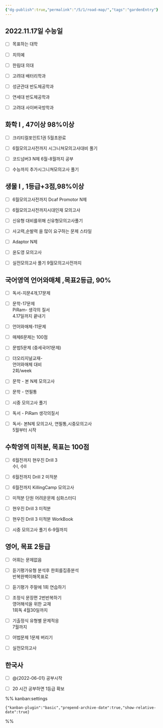 ```yaml
---
{"dg-publish":true,"permalink":"/5/1/road-map/","tags":"gardenEntry"}
---
```


## 2022.11.17일  수능일

- [ ] 목표하는 대학
- [ ] 치의예
- [ ] 한림대 의대
- [ ] 고려대  배터리학과
- [ ] 성균관대 반도체공학과
- [ ] 연세대 반도체공학과
- [ ] 고려대 사이버국방학과


## 화학 I  ,  47이상 98%이상

- [ ] 크리티컬포인트1권  5월초완료
- [ ] 6월모의고사전까지  시그니쳐모의고사대비 풀기
- [ ] 코드넘버3  N제  6월-8월까지 공부
- [ ] 수능까지  추가시그니쳐모의고사 풀기


## 생물 I , 1등급+3점,98%이상

- [ ] 6월모의고사전까지   Dcaf Promotor N제
- [ ] 6월모의고사전까지시대인재 모의고사
- [ ] 신유형 대비를위해  신유형모의고사풀기
- [ ] 사고력,순발력 을 많이 요구하는 문제 스타일
- [ ] Adaptor N제
- [ ] 윤도영 모의고사
- [ ] 실전모의고사 풀기 9월모의고사전까지


## 국어영역 언어와매체 ,목표2등급, 90%

- [ ] 독서-지문4개,17문제
- [ ] 문학-17문제<br>PiRam- 생각의 질서<br>4.17일까지 끝내기
- [ ] 언어와매체-11문제
- [ ] 매체6문제는 100점
- [ ] 문법5문제 (중세국어1문제)
- [ ] 더오리지널교재-<br>언어와매체 대비<br>2회/week
- [ ] 문학 - 본 N제 모의고사
- [ ] 문학 - 연필통
- [ ] 시중 모의고사 풀기
- [ ] 독서 - PiRam 생각의질서
- [ ] 독서- 본N제 모의고사, 연필통,시중모의고사<br>5월부터 시작<br>


## 수학영역 미적분, 목표는 100점

- [ ] 6월전까지 현우진 Drill 3 <br>수I,  수II
- [ ] 6월전까지 Drill 2  미적분
- [ ] 6월전까지 KillingCamp 모의고사
- [ ] 미적분 단원  어려운문제 심화스터디
- [ ] 현우진 Drill 3  미적분
- [ ] 현우진 Drill 3  미적분 WorkBook
- [ ] 시중 모의고사 풀기 6-9월까지


## 영어, 목표 2등급

- [ ] 어휘는 문제없음
- [ ] 듣기평가유형  분석후 한회를집중분석<br>반복완벽이해목표로
- [ ] 듣기평가 주말에  1회   연습하기<br>
- [ ] 조정식 문장편  2번반복하기<br>영어해석을 위한 교재<br>1회독 4월30일까지
- [ ] 기출정식  유형별  문제적응<br>7월까지
- [ ] 어법문제 1문제 버리기
- [ ] 실전모의고사


## 한국사

- [ ] @{2022-06-01} 공부시작
- [ ] 20 시간 공부하면 1등급 확보




%% kanban:settings
```
{"kanban-plugin":"basic","prepend-archive-date":true,"show-relative-date":true}
```
%%